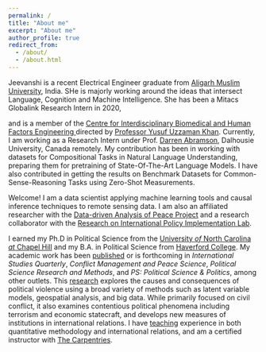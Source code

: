 ```yaml
---
permalink: /
title: "About me"
excerpt: "About me"
author_profile: true
redirect_from: 
  - /about/
  - /about.html
---
```


Jeevanshi is a recent Electrical Engineer graduate from [Aligarh Muslim University](https://amu.ac.in/colleges/zakir-husain-college-of-engineering-and-technology), India. SHe is majorly working around the ideas that intersect Language, Cognition and Machine Intelligence. She has been a Mitacs Globalink Research Intern in 2020, 


and is a member of the <a href="https://www.amu.ac.in/amucentre.jsp?did=10234" target="_blank">Centre for Interdisciplinary Biomedical and Human Factors Engineering </a> directed by <a href="https://www.amu.ac.in/dshowfacultydata.jsp?did=31&eid=3111" target="_blank">Professor Yusuf Uzzaman Khan</a>. Currently, I am working as a Research Intern under Prof. <a href="https://xulabs.github.io/" target="_blank">Darren Abramson</a>, Dalhousie University, Canada remotely. My contribution has been in working with datasets for Compositional Tasks in Natural Language Understanding, preparing them for pretraining of State-Of-The-Art Language Models. I have also contributed in getting the results on Benchmark Datasets for Common-Sense-Reasoning Tasks using Zero-Shot Measurements.


Welcome! I am a data scientist applying machine learning tools and causal
inference techniques to remote sensing data. I am also an affiliated
researcher with the [Data-driven Analysis of Peace Project](https://dapp-lab.org)
and a research collaborator with the 
[Research on International Policy Implementation Lab](https://bridgingthegapproject.org/ripil).

I earned my Ph.D in Political Science from the
[University *of* North Carolina *at* Chapel Hill](https://www.unc.edu) and my
B.A. in Political Science from [Haverford College](https://www.haverford.edu).
My academic work has been [published](publications) or is forthcoming in
*International Studies Quarterly*, *Conflict Management and Peace Science*,
*Political Science Research and Methods*, and *PS: Political Science & Politics*,
among other outlets. This [research](research) explores the causes and
consequences of political violence using a broad variety of methods such as
latent variable models, geospatial analysis, and big data. While primarily
focused on civil conflict, it also examines contentious political phenomena
including terrorism and economic statecraft, and develops new measures of
institutions in international relations. I have [teaching](teaching) experience
in both quantitative methodology and international relations, and am a certified
instructor with [The Carpentries](https://carpentries.org).
